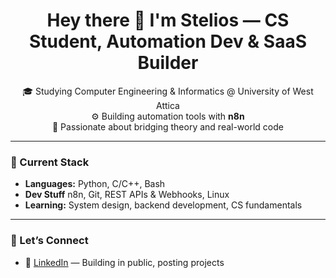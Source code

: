 <h1 align="center">Hey there 👋 I'm Stelios — CS Student, Automation Dev & SaaS Builder</h1>

<p align="center">
  🎓 Studying Computer Engineering & Informatics @ University of West Attica<br>
  ⚙️ Building automation tools with <strong>n8n</strong><br>
  🧠 Passionate about bridging theory and real-world code
</p>

---

### 🧰 Current Stack

- **Languages:** Python, C/C++, Bash
- **Dev Stuff** n8n, Git, REST APIs & Webhooks, Linux
- **Learning:** System design, backend development, CS fundamentals

---

### 📢 Let’s Connect

- 💼 [LinkedIn](https://www.linkedin.com/in/stylianos-spanos) — Building in public, posting projects
